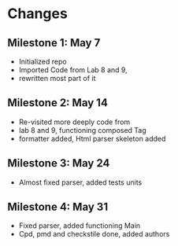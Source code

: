 # Changes 

## Milestone 1: May 7
* Initialized repo
* Imported Code from Lab 8 and 9,
* rewritten most part of it

## Milestone 2: May 14
* Re-visited more deeply code from 
* lab 8 and 9, functioning composed Tag 
* formatter added, Html parser skeleton added

## Milestone 3: May 24
* Almost fixed parser, added tests units

## Milestone 4: May 31
* Fixed parser, added functioning Main
* Cpd, pmd and checkstile done, added authors